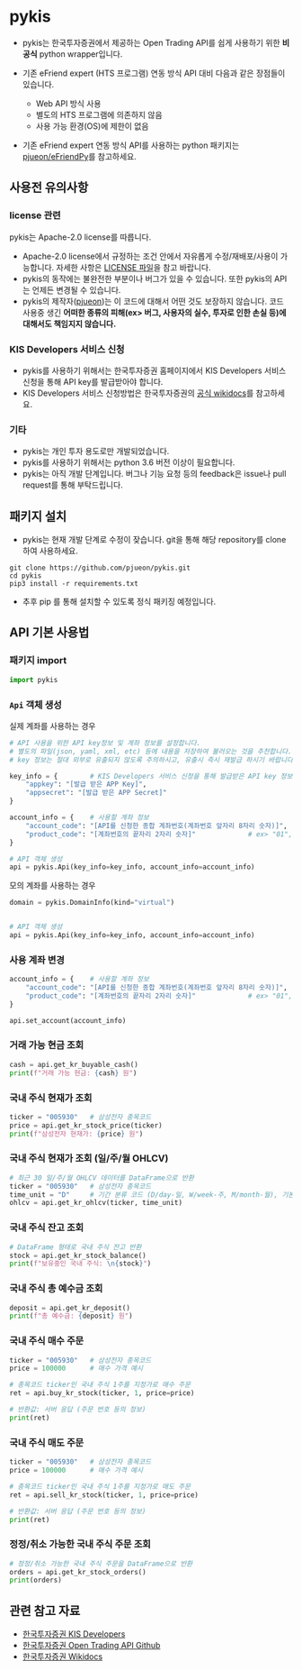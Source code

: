 # pykis
- pykis는 한국투자증권에서 제공하는 Open Trading API를 쉽게 사용하기 위한 **비공식** python wrapper입니다. 
- 기존 eFriend expert (HTS 프로그램) 연동 방식 API 대비 다음과 같은 장점들이 있습니다. 
  - Web API 방식 사용 
  - 별도의 HTS 프로그램에 의존하지 않음
  - 사용 가능 환경(OS)에 제한이 없음

- 기존 eFriend expert 연동 방식 API를 사용하는 python 패키지는 [pjueon/eFriendPy](https://github.com/pjueon/eFriendPy)를 참고하세요.


## 사용전 유의사항 
### license 관련
pykis는 Apache-2.0 license를 따릅니다. 
- Apache-2.0 license에서 규정하는 조건 안에서 자유롭게 수정/재배포/사용이 가능합니다. 자세한 사항은 [LICENSE 파일](LICENSE)을 참고 바랍니다.
- pykis의 동작에는 불완전한 부분이나 버그가 있을 수 있습니다. 또한 pykis의 API는 언제든 변경될 수 있습니다.
- pykis의 제작자([pjueon](https://github.com/pjueon))는 이 코드에 대해서 어떤 것도 보장하지 않습니다. 코드 사용중 생긴 **어떠한 종류의 피해(ex> 버그, 사용자의 실수, 투자로 인한 손실 등)에 대해서도 책임지지 않습니다.**

### KIS Developers 서비스 신청
- pykis를 사용하기 위해서는 한국투자증권 홈페이지에서 KIS Developers 서비스 신청을 통해 API key를 발급받아야 합니다.
- KIS Developers 서비스 신청방법은 한국투자증권의 [공식 wikidocs](https://wikidocs.net/159333)를 참고하세요.

### 기타
- pykis는 개인 투자 용도로만 개발되었습니다. 
- pykis를 사용하기 위해서는 python 3.6 버전 이상이 필요합니다.
- pykis는 아직 개발 단계입니다. 버그나 기능 요청 등의 feedback은 issue나 pull request를 통해 부탁드립니다. 

## 패키지 설치 
- pykis는 현재 개발 단계로 수정이 잦습니다. git을 통해 해당 repository를 clone하여 사용하세요.  
```shell
git clone https://github.com/pjueon/pykis.git
cd pykis
pip3 install -r requirements.txt
```
- 추후 pip 를 통해 설치할 수 있도록 정식 패키징 예정입니다. 


## API 기본 사용법 
### 패키지 import 
```python
import pykis
```

### `Api` 객체 생성
실제 계좌를 사용하는 경우
```python
# API 사용을 위한 API key정보 및 계좌 정보를 설정합니다. 
# 별도의 파일(json, yaml, xml, etc) 등에 내용을 저장하여 불러오는 것을 추천합니다. 
# key 정보는 절대 외부로 유출되지 않도록 주의하시고, 유출시 즉시 재발급 하시기 바랍니다.  

key_info = {		# KIS Developers 서비스 신청을 통해 발급받은 API key 정보
	"appkey": "[발급 받은 APP Key]",                  
	"appsecret": "[발급 받은 APP Secret]" 
}

account_info = {	# 사용할 계좌 정보
	"account_code": "[API를 신청한 종합 계좌번호(계좌번호 앞자리 8자리 숫자)]",   
	"product_code": "[계좌번호의 끝자리 2자리 숫자]"             # ex> "01", "22", etc
}

# API 객체 생성 
api = pykis.Api(key_info=key_info, account_info=account_info)
```

모의 계좌를 사용하는 경우 
```python
domain = pykis.DomainInfo(kind="virtual")


# API 객체 생성 
api = pykis.Api(key_info=key_info, account_info=account_info)
```

### 사용 계좌 변경
```python
account_info = {    # 사용할 계좌 정보
	"account_code": "[API를 신청한 종합 계좌번호(계좌번호 앞자리 8자리 숫자)]",   
	"product_code": "[계좌번호의 끝자리 2자리 숫자]"             # ex> "01", "22", etc
}

api.set_account(account_info)
```

### 거래 가능 현금 조회
```python
cash = api.get_kr_buyable_cash()
print(f"거래 가능 현금: {cash} 원")
```

### 국내 주식 현재가 조회
```python
ticker = "005930"   # 삼성전자 종목코드
price = api.get_kr_stock_price(ticker)
print(f"삼성전자 현재가: {price} 원")
```

### 국내 주식 현재가 조회 (일/주/월 OHLCV)
```python
# 최근 30 일/주/월 OHLCV 데이터를 DataFrame으로 반환
ticker = "005930"   # 삼성전자 종목코드
time_unit = "D"     # 기간 분류 코드 (D/day-일, W/week-주, M/month-월), 기본값 "D"
ohlcv = api.get_kr_ohlcv(ticker, time_unit)
```

### 국내 주식 잔고 조회 
```python
# DataFrame 형태로 국내 주식 잔고 반환 
stock = api.get_kr_stock_balance()
print(f"보유중인 국내 주식: \n{stock}")
```

### 국내 주식 총 예수금 조회 
```python
deposit = api.get_kr_deposit()
print(f"총 예수금: {deposit} 원")
```

### 국내 주식 매수 주문
```python
ticker = "005930"   # 삼성전자 종목코드
price = 100000      # 매수 가격 예시

# 종목코드 ticker인 국내 주식 1주를 지정가로 매수 주문 
ret = api.buy_kr_stock(ticker, 1, price=price)

# 반환값: 서버 응답 (주문 번호 등의 정보)
print(ret)
```

### 국내 주식 매도 주문 
```python
ticker = "005930"   # 삼성전자 종목코드
price = 100000      # 매수 가격 예시

# 종목코드 ticker인 국내 주식 1주를 지정가로 매도 주문 
ret = api.sell_kr_stock(ticker, 1, price=price)

# 반환값: 서버 응답 (주문 번호 등의 정보)
print(ret)
```

### 정정/취소 가능한 국내 주식 주문 조회
```python
# 정정/취소 가능한 국내 주식 주문을 DataFrame으로 반환
orders = api.get_kr_stock_orders()
print(orders)
```

## 관련 참고 자료
- [한국투자증권 KIS Developers](https://apiportal.koreainvestment.com)
- [한국투자증권 Open Trading API Github](https://github.com/koreainvestment/open-trading-api)
- [한국투자증권 Wikidocs](https://wikidocs.net/profile/info/book/13688)
